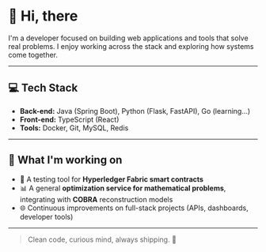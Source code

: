 # 👋 Hi, there

I'm a developer focused on building web applications and tools that solve real problems. I enjoy working across the stack and exploring how systems come together.

---

## 💻 Tech Stack

- **Back-end:** Java (Spring Boot), Python (Flask, FastAPI), Go (learning...)
- **Front-end:** TypeScript (React)
- **Tools:** Docker, Git, MySQL, Redis

---

## 🚧 What I'm working on

- 🔬 A testing tool for **Hyperledger Fabric smart contracts**
- 📊 A general **optimization service for mathematical problems**, integrating with **COBRA** reconstruction models
- 🌐 Continuous improvements on full-stack projects (APIs, dashboards, developer tools)

---

> Clean code, curious mind, always shipping. 🚀
